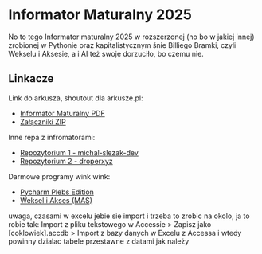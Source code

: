 # Informator Maturalny 2025

No to tego Informator maturalny 2025 w rozszerzonej (no bo w jakiej innej) zrobionej w Pythonie oraz kapitalistycznym śnie Billiego Bramki, czyli Wekselu i Aksesie, a i AI też swoje dorzuciło, bo czemu nie.



## Linkacze

Link do arkusza, shoutout dla arkusze.pl:
* [Informator Maturalny PDF](https://arkusze.pl/informatory/informator-maturalny-informatyka-2025.pdf)
* [Załączniki ZIP](https://arkusze.pl/informatory/informator-maturalny-informatyka-2025-zalaczniki.zip)

Inne repa z infromatorami:
* [Repozytorium 1 - michal-slezak-dev](https://github.com/michal-slezak-dev/informator-maturalny-informatyka-2023)
* [Repozytorium 2 - droperxyz](https://github.com/droperxyz/informator-maturalny-informatyka-matura-2023-rozwiazania)

Darmowe programy wink wink:
* [Pycharm Plebs Edition](https://www.jetbrains.com/pycharm/download/?section=windows)
* [Weksel i Akses (MAS)](https://github.com/massgravel/Microsoft-Activation-Scripts)

uwaga, czasami w excelu jebie sie import i trzeba to zrobic na okolo, ja to robie tak:
Import z pliku tekstowego w Accessie > Zapisz jako [coklowiek].accdb > Import z bazy danych w Excelu z Accessa
i wtedy powinny dzialac tabele przestawne z datami jak należy
